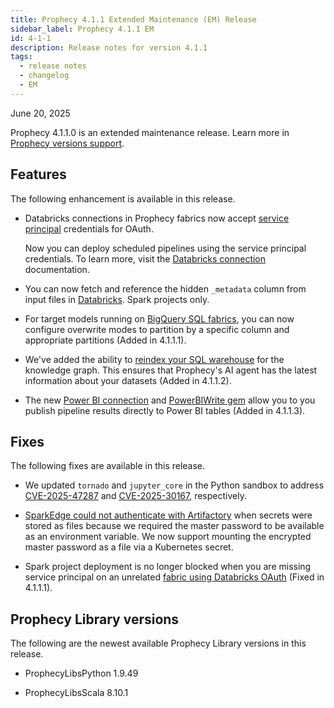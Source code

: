```yaml
---
title: Prophecy 4.1.1 Extended Maintenance (EM) Release
sidebar_label: Prophecy 4.1.1 EM
id: 4-1-1
description: Release notes for version 4.1.1
tags:
  - release notes
  - changelog
  - EM
---
```


June 20, 2025

Prophecy 4.1.1.0 is an extended maintenance release. Learn more in [Prophecy versions support](docs/release_notes/version_chart/versions_support.md).

## Features

The following enhancement is available in this release.

- Databricks connections in Prophecy fabrics now accept [service principal](https://docs.databricks.com/aws/en/admin/users-groups/service-principals) credentials for OAuth.

  Now you can deploy scheduled pipelines using the service principal credentials. To learn more, visit the [Databricks connection](/administration/fabrics/prophecy-fabrics/connections/databricks) documentation.

- You can now fetch and reference the hidden `_metadata` column from input files in [Databricks](https://docs.databricks.com/aws/en/ingestion/file-metadata-column). Spark projects only.

- For target models running on [BigQuery SQL fabrics](/administration/fabrics/sql-fabrics/bigquery), you can now configure overwrite modes to partition by a specific column and appropriate partitions (Added in 4.1.1.1).

- We've added the ability to [reindex your SQL warehouse](/knowledge-graph#indexing) for the knowledge graph. This ensures that Prophecy's AI agent has the latest information about your datasets (Added in 4.1.1.2).

- The new [Power BI connection](/administration/fabrics/prophecy-fabrics/connections/power-bi) and [PowerBIWrite gem](/analysts/power-bi-write) allow you to you publish pipeline results directly to Power BI tables (Added in 4.1.1.3).

## Fixes

The following fixes are available in this release.

- We updated `tornado` and `jupyter_core` in the Python sandbox to address [CVE-2025-47287](https://www.cve.org/CVERecord?id=CVE-2025-47287) and [CVE-2025-30167](https://www.cve.org/CVERecord?id=CVE-2025-30167), respectively.

- [SparkEdge could not authenticate with Artifactory](/administration/self-hosted/configure-sparkedge) when secrets were stored as files because we required the master password to be available as an environment variable. We now support mounting the encrypted master password as a file via a Kubernetes secret.

- Spark project deployment is no longer blocked when you are missing service principal on an unrelated [fabric using Databricks OAuth](docs/administration/fabrics/Spark-fabrics/databricks/databricks.md) (Fixed in 4.1.1.1).

## Prophecy Library versions

The following are the newest available Prophecy Library versions in this release.

- ProphecyLibsPython 1.9.49

- ProphecyLibsScala 8.10.1
